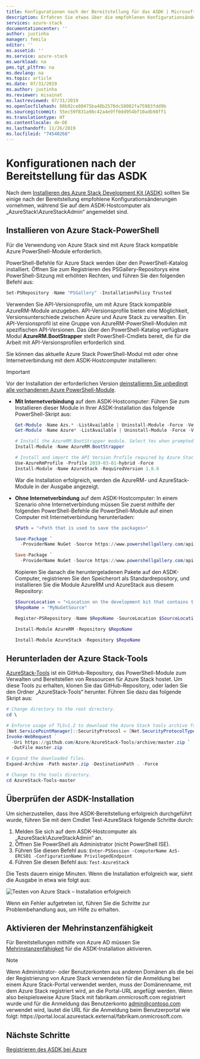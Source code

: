 ```yaml
---
title: Konfigurationen nach der Bereitstellung für das ASDK | Microsoft-Dokumentation
description: Erfahren Sie etwas über die empfohlenen Konfigurationsänderungen, die nach der Installation des Azure Stack Development Kits (ASDK) vorgenommen werden müssen.
services: azure-stack
documentationcenter: ''
author: justinha
manager: femila
editor: ''
ms.assetid: ''
ms.service: azure-stack
ms.workload: na
pms.tgt_pltfrm: na
ms.devlang: na
ms.topic: article
ms.date: 07/31/2019
ms.author: justinha
ms.reviewer: misainat
ms.lastreviewed: 07/31/2019
ms.openlocfilehash: 88b92ce80475ba48b2570dc58082fa75983fdd9b
ms.sourcegitcommit: 55ec59f831a98c42a4e9ff0dd954bf10adb98ff1
ms.translationtype: HT
ms.contentlocale: de-DE
ms.lasthandoff: 11/26/2019
ms.locfileid: "74540268"
---
```

# <a name="post-deployment-configurations-for-asdk"></a>Konfigurationen nach der Bereitstellung für das ASDK

Nach dem [Installieren des Azure Stack Development Kit (ASDK)](asdk-install.md) sollten Sie einige nach der Bereitstellung empfohlene Konfigurationsänderungen vornehmen, während Sie auf dem ASDK-Hostcomputer als „AzureStack\AzureStackAdmin“ angemeldet sind.

## <a name="install-azure-stack-powershell"></a>Installieren von Azure Stack-PowerShell

Für die Verwendung von Azure Stack sind mit Azure Stack kompatible Azure PowerShell-Module erforderlich.

PowerShell-Befehle für Azure Stack werden über den PowerShell-Katalog installiert. Öffnen Sie zum Registrieren des PSGallery-Repositorys eine PowerShell-Sitzung mit erhöhten Rechten, und führen Sie den folgenden Befehl aus:

``` Powershell
Set-PSRepository -Name "PSGallery" -InstallationPolicy Trusted
```

Verwenden Sie API-Versionsprofile, um mit Azure Stack kompatible AzureRM-Module anzugeben.  API-Versionsprofile bieten eine Möglichkeit, Versionsunterschiede zwischen Azure und Azure Stack zu verwalten. Ein API-Versionsprofil ist eine Gruppe von AzureRM-PowerShell-Modulen mit spezifischen API-Versionen. Das über den PowerShell-Katalog verfügbare Modul **AzureRM.BootStrapper** stellt PowerShell-Cmdlets bereit, die für die Arbeit mit API-Versionsprofilen erforderlich sind.

Sie können das aktuelle Azure Stack PowerShell-Modul mit oder ohne Internetverbindung mit dem ASDK-Hostcomputer installieren:

> [!IMPORTANT]
> Vor der Installation der erforderlichen Version [deinstallieren Sie unbedingt alle vorhandenen Azure PowerShell-Module](../operator/azure-stack-powershell-install.md#3-uninstall-existing-versions-of-the-azure-stack-powershell-modules).

- **Mit Internetverbindung** auf dem ASDK-Hostcomputer: Führen Sie zum Installieren dieser Module in Ihrer ASDK-Installation das folgende PowerShell-Skript aus:


  ```powershell  
  Get-Module -Name Azs.* -ListAvailable | Uninstall-Module -Force -Verbose
  Get-Module -Name Azure* -ListAvailable | Uninstall-Module -Force -Verbose

  # Install the AzureRM.BootStrapper module. Select Yes when prompted to install NuGet
  Install-Module -Name AzureRM.BootStrapper

  # Install and import the API Version Profile required by Azure Stack into the current PowerShell session.
  Use-AzureRmProfile -Profile 2019-03-01-hybrid -Force
  Install-Module -Name AzureStack -RequiredVersion 1.8.0
  ```

  War die Installation erfolgreich, werden die AzureRM- und AzureStack-Module in der Ausgabe angezeigt.

- **Ohne Internetverbindung** auf dem ASDK-Hostcomputer: In einem Szenario ohne Internetverbindung müssen Sie zuerst mithilfe der folgenden PowerShell-Befehle die PowerShell-Module auf einen Computer mit Internetverbindung herunterladen:

  ```powershell
  $Path = "<Path that is used to save the packages>"

  Save-Package `
    -ProviderName NuGet -Source https://www.powershellgallery.com/api/v2 -Name AzureRM -Path $Path -Force -RequiredVersion 2.3.0
  
  Save-Package `
    -ProviderName NuGet -Source https://www.powershellgallery.com/api/v2 -Name AzureStack -Path $Path -Force -RequiredVersion 1.5.0
  ```

  Kopieren Sie danach die heruntergeladenen Pakete auf den ASDK-Computer, registrieren Sie den Speicherort als Standardrepository, und installieren Sie die Module AzureRM und AzureStack aus diesem Repository:

    ```powershell  
    $SourceLocation = "<Location on the development kit that contains the PowerShell packages>"
    $RepoName = "MyNuGetSource"

    Register-PSRepository -Name $RepoName -SourceLocation $SourceLocation -InstallationPolicy Trusted

    Install-Module AzureRM -Repository $RepoName

    Install-Module AzureStack -Repository $RepoName
    ```

## <a name="download-the-azure-stack-tools"></a>Herunterladen der Azure Stack-Tools

[AzureStack-Tools](https://github.com/Azure/AzureStack-Tools) ist ein GitHub-Repository, das PowerShell-Module zum Verwalten und Bereitstellen von Ressourcen für Azure Stack hostet. Um diese Tools zu erhalten, klonen Sie das GitHub-Repository, oder laden Sie den Ordner „AzureStack-Tools“ herunter. Führen Sie dazu das folgende Skript aus:

  ```powershell
  # Change directory to the root directory.
  cd \

  # Enforce usage of TLSv1.2 to download the Azure Stack tools archive from GitHub
  [Net.ServicePointManager]::SecurityProtocol = [Net.SecurityProtocolType]::Tls12
  Invoke-WebRequest `
    -Uri https://github.com/Azure/AzureStack-Tools/archive/master.zip `
    -OutFile master.zip

  # Expand the downloaded files.
  Expand-Archive -Path master.zip -DestinationPath . -Force

  # Change to the tools directory.
  cd AzureStack-Tools-master
  ```

## <a name="validate-the-asdk-installation"></a>Überprüfen der ASDK-Installation

Um sicherzustellen, dass Ihre ASDK-Bereitstellung erfolgreich durchgeführt wurde, führen Sie mit dem Cmdlet Test-AzureStack folgende Schritte durch:

1. Melden Sie sich auf dem ASDK-Hostcomputer als „AzureStack\AzureStackAdmin“ an.
2. Öffnen Sie PowerShell als Administrator (nicht PowerShell ISE).
3. Führen Sie diesen Befehl aus: `Enter-PSSession -ComputerName AzS-ERCS01 -ConfigurationName PrivilegedEndpoint`
4. Führen Sie diesen Befehl aus: `Test-AzureStack`

Die Tests dauern einige Minuten. Wenn die Installation erfolgreich war, sieht die Ausgabe in etwa wie folgt aus:

![Testen von Azure Stack – Installation erfolgreich](media/asdk-post-deploy/test-azurestack.png)

Wenn ein Fehler aufgetreten ist, führen Sie die Schritte zur Problembehandlung aus, um Hilfe zu erhalten.

## <a name="enable-multi-tenancy"></a>Aktivieren der Mehrinstanzenfähigkeit

Für Bereitstellungen mithilfe von Azure AD müssen Sie [Mehrinstanzenfähigkeit](../operator/azure-stack-enable-multitenancy.md#enable-multi-tenancy) für die ASDK-Installation aktivieren.

> [!NOTE]
> Wenn Administrator- oder Benutzerkonten aus anderen Domänen als die bei der Registrierung von Azure Stack verwendeten für die Anmeldung bei einem Azure Stack-Portal verwendet werden, muss der Domänenname, mit dem Azure Stack registriert wird, an die Portal-URL angefügt werden. Wenn also beispielsweise Azure Stack mit fabrikam.onmicrosoft.com registriert wurde und für die Anmeldung das Benutzerkonto admin@contoso.com verwendet wird, lautet die URL für die Anmeldung beim Benutzerportal wie folgt: https\://portal.local.azurestack.external/fabrikam.onmicrosoft.com.

## <a name="next-steps"></a>Nächste Schritte

[Registrieren des ASDK bei Azure](asdk-register.md)
